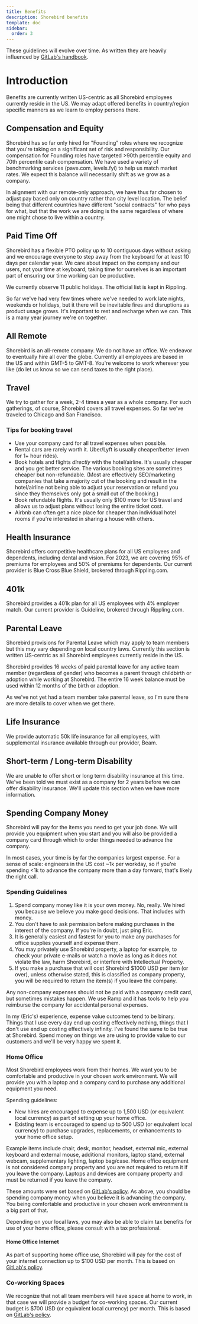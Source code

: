 ```yaml
---
title: Benefits
description: Shorebird benefits
template: doc
sidebar:
  order: 3
---
```


These guidelines will evolve over time. As written they are heavily influenced
by [GitLab's handbook](https://about.gitlab.com/handbook/).

# Introduction

Benefits are currently written US-centric as all Shorebird employees currently
reside in the US. We may adapt offered benefits in country/region specific
manners as we learn to employ persons there.

## Compensation and Equity

Shorebird has so far only hired for "Founding" roles where we recognize that
you're taking on a significant set of risk and responsibility. Our compensation
for Founding roles have targeted >90th percentile equity and 70th percentile
cash compensation. We have used a variety of benchmarking services (pave.com,
levels.fyi) to help us match market rates. We expect this balance will
necessarily shift as we grow as a company.

In alignment with our remote-only approach, we have thus far chosen to adjust
pay based only on country rather than city level location. The belief being
that different countries have different "social contracts" for who pays for
what, but that the work we are doing is the same regardless of where one might
chose to live within a country.

## Paid Time Off

Shorebird has a flexible PTO policy up to 10 contiguous days without asking and
we encourage everyone to step away from the keyboard for at least 10 days per
calendar year. We care about impact on the company and our users, not your time
at keyboard; taking time for ourselves is an important part of ensuring our time
working can be productive.

We currently observe 11 public holidays. The official list is kept in Rippling.

So far we've had very few times where we've needed to work late nights, weekends
or holidays, but it there will be inevitable fires and disruptions as product
usage grows. It's important to rest and recharge when we can. This is a many
year journey we're on together.

## All Remote

Shorebird is an all-remote company. We do not have an office. We endeavor to
eventually hire all over the globe. Currently all employees are based in the US
and within GMT-5 to GMT-8. You're welcome to work wherever you like (do let us
know so we can send taxes to the right place).

## Travel

We try to gather for a week, 2-4 times a year as a whole company. For such
gatherings, of course, Shorebird covers all travel expenses. So far we've
traveled to Chicago and San Francisco.

### Tips for booking travel

- Use your company card for all travel expenses when possible.
- Rental cars are rarely worth it. Uber/Lyft is usually cheaper/better (even
  for 1+ hour rides).
- Book hotels and flights _directly_ with the hotel/airline. It's usually
  cheaper and you get better service. The various booking sites are sometimes
  cheaper but non-refundable. (Most are effectively SEO/marketing companies that
  take a majority cut of the booking and result in the hotel/airline not being
  able to adjust your reservation or refund you since they themselves only got
  a small cut of the booking.)
- Book refundable flights. It's usually only $100 more for US travel and allows
  us to adjust plans without losing the entire ticket cost.
- Airbnb can often get a nice place for cheaper than individual hotel rooms if
  you're interested in sharing a house with others.

## Health Insurance

Shorebird offers competitive healthcare plans for all US employees and
dependents, including dental and vision. For 2023, we are covering 95% of
premiums for employees and 50% of premiums for dependents. Our current provider
is Blue Cross Blue Shield, brokered through Rippling.com.

## 401k

Shorebird provides a 401k plan for all US employees with 4% employer match.
Our current provider is Guideline, brokered through Rippling.com.

## Parental Leave

Shorebird provisions for Parental Leave which may apply to team members but this
may vary depending on local country laws. Currently this section is written
US-centric as all Shorebird employees currently reside in the US.

Shorebird provides 16 weeks of paid parental leave for any active team member
(regardless of gender) who becomes a parent through childbirth or adoption while
working at Shorebird. The entire 16 week balance must be used within 12 months
of the birth or adoption.

As we've not yet had a team member take parental leave, so I'm sure there are
more details to cover when we get there.

## Life Insurance

We provide automatic 50k life insurance for all employees, with supplemental
insurance available through our provider, Beam.

## Short-term / Long-term Disability

We are unable to offer short or long term disability insurance at this time.
We've been told we must exist as a company for 2 years before we can offer
disability insurance. We'll update this section when we have more information.

## Spending Company Money

Shorebird will pay for the items you need to get your job done. We will provide
you equipment when you start and you will also be provided a company card
through which to order things needed to advance the company.

In most cases, your time is by far the companies largest expense. For a sense
of scale: engineers in the US cost ~1k per workday, so if you're spending <1k to
advance the company more than a day forward, that's likely the right call.

### Spending Guidelines

1. Spend company money like it is your own money. No, really. We hired you
   because we believe you make good decisions. That includes with money.
2. You don't have to ask permission before making purchases in the interest of
   the company. If you're in doubt, just ping Eric.
3. It is generally easiest and fastest for you to make any purchases for office
   supplies yourself and expense them.
4. You may privately use Shorebird property, a laptop for example, to check
   your private e-mails or watch a movie as long as it does not violate the law,
   harm Shorebird, or interfere with Intellectual Property.
5. If you make a purchase that will cost Shorebird $1000 USD per item (or over),
   unless otherwise stated, this is classified as company property, you will be
   required to return the item(s) if you leave the company.

Any non-company expenses should not be paid with a company credit card, but
sometimes mistakes happen. We use Ramp and it has tools to help you reimburse
the company for accidental personal expenses.

In my (Eric's) experience, expense value outcomes tend to be binary. Things that
I use every day end up costing effectively nothing, things that I don't use end
up costing effectively infinity. I've found the same to be true at Shorebird.
Spend money on things we are using to provide value to our customers and we'll
be very happy we spent it.

### Home Office

Most Shorebird employees work from their homes. We want you to be comfortable
and productive in your chosen work environment. We will provide you with a
laptop and a company card to purchase any additional equipment you need.

Spending guidelines:

- New hires are encouraged to expense up to 1,500 USD (or equivalent local
  currency) as part of setting up your home office.
- Existing team is encouraged to spend up to 500 USD (or equivalent local
  currency) to purchase upgrades, replacements, or enhancements to your home
  office setup.

Example items include chair, desk, monitor, headset, external mic, external
keyboard and external mouse, additional monitors, laptop stand, external webcam,
supplementary lighting, laptop bag/case. Home office equipment is not considered
company property and you are not required to return it if you leave the company.
Laptops and devices are company property and must be returned if you leave the
company.

These amounts were set based on [GitLab's
policy](https://handbook.gitlab.com/handbook/finance/expenses/#equipment). As
above, you should be spending company money when you believe it is advancing the
company. You being comfortable and productive in your chosen work environment
is a big part of that.

Depending on your local laws, you may also be able to claim tax benefits for use
of your home office, please consult with a tax professional.

#### Home Office Internet

As part of supporting home office use, Shorebird will pay for the cost of your
internet connection up to $100 USD per month. This is based on [GitLab's
policy](https://handbook.gitlab.com/handbook/finance/expenses/#internet).

### Co-working Spaces

We recognize that not all team members will have space at home to work, in that
case we will provide a budget for co-working spaces. Our current budget is $700
USD (or equivalent local currency) per month. This is based on [GitLab's
policy](https://handbook.gitlab.com/handbook/finance/expenses/#co-working-space).

